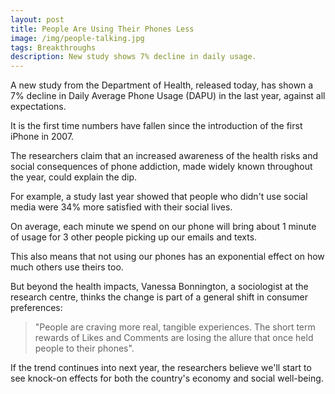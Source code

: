 ```yaml
---
layout: post
title: People Are Using Their Phones Less
image: /img/people-talking.jpg
tags: Breakthroughs
description: New study shows 7% decline in daily usage.
---
```


A new study from the Department of Health, released today, has shown a 7% decline in Daily Average Phone Usage (DAPU) in the last year, against all expectations.

It is the first time numbers have fallen since the introduction of the first iPhone in 2007.

The researchers claim that an increased awareness of the health risks and social consequences of phone addiction, made widely known throughout the year, could explain the dip.

For example, a study last year showed that people who didn't use social media were 34% more satisfied with their social lives.

On average, each minute we spend on our phone will bring about 1 minute of usage for 3 other people picking up our emails and texts.

This also means that not using our phones has an exponential effect on how much others use theirs too.

But beyond the health impacts, Vanessa Bonnington, a sociologist at the research centre, thinks the change is part of a general shift in consumer preferences:

> "People are craving more real, tangible experiences. The short term rewards of Likes and Comments are losing the allure that once held people to their phones".

If the trend continues into next year, the researchers believe we'll start to see knock-on effects for both the country's economy and social well-being.
